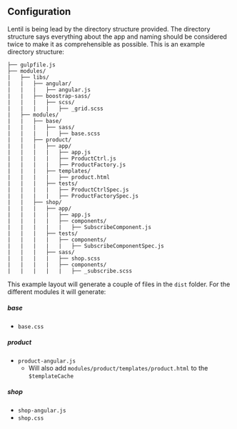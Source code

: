 ## Configuration

Lentil is being lead by the directory structure provided. The directory structure says everything about the app and naming should be considered twice to make it as comprehensible as possible. This is an example directory structure:

```
├── gulpfile.js
├── modules/
|   ├── libs/
|   |   ├── angular/
|   |   |   ├── angular.js
|   |   ├── boostrap-sass/
|   |   |   ├── scss/
|   |   |   |   ├── _grid.scss
|   ├── modules/
|   |   ├── base/
|   |   |   ├── sass/
|   |   |   |   ├── base.scss
|   |   ├── product/
|   |   |   ├── app/
|   |   |   |   ├── app.js
|   |   |   |   ├── ProductCtrl.js
|   |   |   |   ├── ProductFactory.js
|   |   |   ├── templates/
|   |   |   |   ├── product.html
|   |   |   ├── tests/  
|   |   |   |   ├── ProductCtrlSpec.js
|   |   |   |   ├── ProductFactorySpec.js
|   |   ├── shop/
|   |   |   ├── app/
|   |   |   |   ├── app.js
|   |   |   |   ├── components/
|   |   |   |   |   ├── SubscribeComponent.js
|   |   |   ├── tests/
|   |   |   |   ├── components/
|   |   |   |   |   ├── SubscribeComponentSpec.js
|   |   |   ├── sass/
|   |   |   |   ├── shop.scss
|   |   |   |   ├── components/
|   |   |   |   |   ├── _subscribe.scss
```

This example layout will generate a couple of files in the `dist` folder. For the different modules it will generate:

##### base
* `base.css`

##### product
* `product-angular.js`
  * Will also add `modules/product/templates/product.html` to the `$templateCache`

##### shop
* `shop-angular.js`
* `shop.css`

